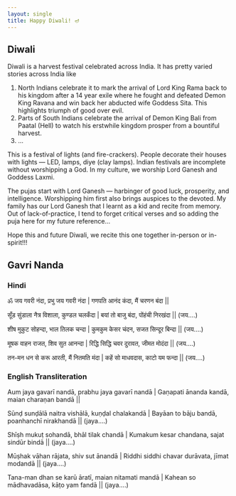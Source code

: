 ```yaml
---
layout: single
title: Happy Diwali! 🪔
---
```


## Diwali
Diwali is a harvest festival celebrated across India. It has pretty varied stories across India like 
1. North Indians celebrate it to mark the arrival of Lord King Rama back to his kingdom after a 14 year exile where he fought and defeated Demon King Ravana and win back her abducted wife Goddess Sita. This highlights triumph of good over evil.
2. Parts of South Indians celebrate the arrival of Demon King Bali from Paatal (Hell) to watch his erstwhile kingdom prosper from a bountiful harvest.
3. ...

This is a festival of lights (and fire-crackers). People decorate their houses with lights — LED, lamps, diye (clay lamps). Indian festivals are incomplete without worshipping a God. In my culture, we worship Lord Ganesh and Goddess Laxmi.

The pujas start with Lord Ganesh — harbinger of good luck, prosperity, and intelligence. Worshipping him first also brings auspices to the devoted. My family has our Lord Ganesh that I learnt as a kid and recite from memory. Out of lack-of-practice, I tend to forget critical verses and so adding the puja here for my future reference...

Hope this and future Diwali, we recite this one together in-person or in-spirit!!!

## Gavri Nanda


### Hindi

ॐ जय गवरी नंदा, प्रभु जय गवरी नंदा | 
गणपति आनंद कंदा, मैं चरणन बंदा || 

सूँड सुंडाला नैत्र विशाला, कुण्डल चलकँदा | 
बयां तो बाजु बंदा, पोंहंची निरखंदा ||      (जय....)

शीष मुकुट सोहन्दा, भाल तिलक चन्दा | 
कुमकुम केसर चंदन, सजत सिन्दूर बिन्दा ||       (जय....)

मूषक वाहन राजत, शिव सुत आनन्दा | 
रिद्धि सिद्धि चवर दुरावत, जीमत मोदंदा ||       (जय....)

तन-मन धन से करू आरती, मैं नितमति मंदा | 
कहें सो माधवदास, काटो यम फन्दा ||       (जय....)


### English Transliteration

Aum jaya gavarī nandā, prabhu jaya gavarī nandā | 
Gaṇapati ānanda kandā, maian charaṇan bandā || 

Sūnḍ sunḍālā naitra vishālā, kuṇḍal chalakandā | 
Bayāan to bāju bandā, poanhanchī nirakhandā ||      (jaya....)

Shīṣh mukuṭ sohandā, bhāl tilak chandā | 
Kumakum kesar chandana, sajat sindūr bindā ||       (jaya....)

Mūṣhak vāhan rājata, shiv sut ānandā | 
Riddhi siddhi chavar durāvata, jīmat modandā ||       (jaya....)

Tana-man dhan se karū āratī, maian nitamati mandā | 
Kahean so mādhavadāsa, kāṭo yam fandā ||       (jaya....)
